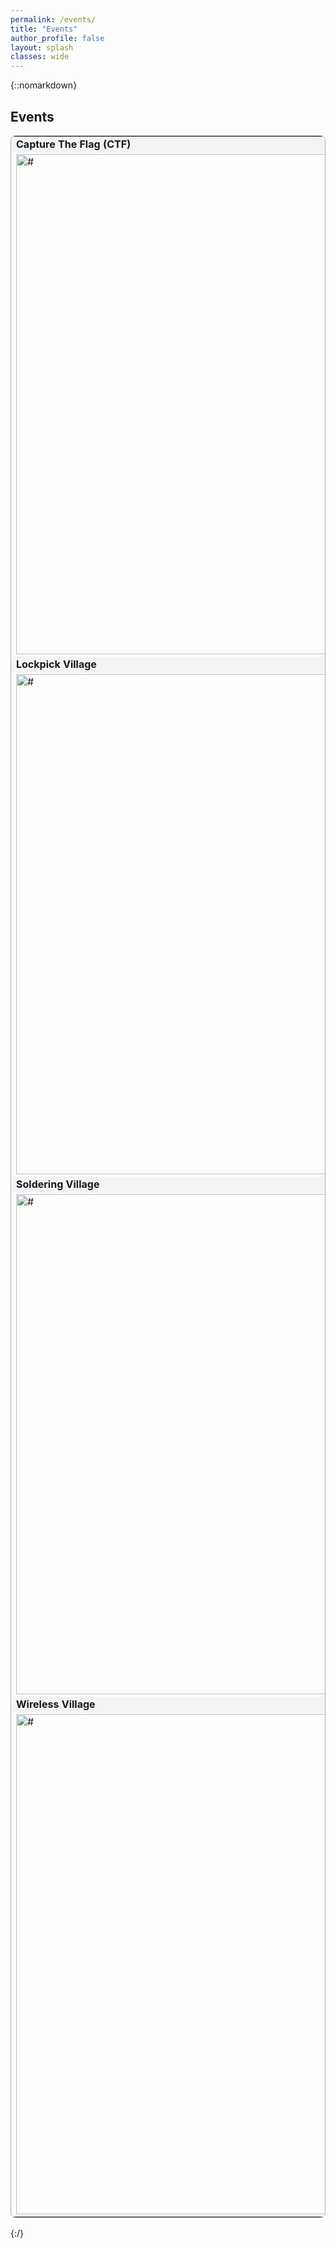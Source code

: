 ```yaml
---
permalink: /events/
title: "Events"
author_profile: false
layout: splash
classes: wide
---
```


{::nomarkdown}
<h2>Events</h2>
<table style="width:100%; border-style:solid; border-color:#ABB2B9; border-width:thin; border-radius: 8px;">
    <tr>
        <td colspan="2" style='background-color:#F2F3F4; font-weight:700;' id='E1'>Capture The Flag (CTF)</td>
    </tr>
    <tr>
        <td style="vertical-align:top;"><img src="#" alt="#" width="700" height="800"></td><!-- TODO: Get CTF Pic-->
        <td>
            <p>The CTF will showcase a diverse range of challenges with varying difficulties, ensuring there's something for everyone, regardless of your skill level.</P>
            <p>Additional details and registration links will be posted here, closer to the event.</p>
        </td>
    </tr>
    <tr>
        <td colspan="2" style='background-color:#F2F3F4; font-weight:700;' id='E2'>Lockpick Village</td>
    </tr>
    <tr>
        <td style="vertical-align:top;"><img src="#" alt="#" width="700" height="800"></td><!-- TODO: Get LockPick Pic-->
        <td>
            <p>Awsome event details will go here</p><!-- TODO: Get LockPick Description-->
        </td>
    </tr>
    <tr>
        <td colspan="2" style='background-color:#F2F3F4; font-weight:700;' id='E3'>Soldering Village</td>
    </tr>
    <tr>
        <td style="vertical-align:top;"><img src="#" alt="#" width="700" height="800"></td><!-- TODO: Get HHV Pic-->
        <td>
            <p>Awsome event details will go here</p><!-- TODO: Get HHV Description-->
        </td>
    </tr>
    <tr>
        <td colspan="2" style='background-color:#F2F3F4; font-weight:700;' id='E4'>Wireless Village</td>
    </tr>
    <tr>
        <td style="vertical-align:top;"><img src="#" alt="#" width="700" height="800"></td><!-- TODO: Get RF Village Pic-->
        <td>
            <p>Awsome event details will go here</p><!-- TODO: Get WV Description-->
            <p>Ham Radio Testing is from 13:30 to 15:30</p>
        </td>
    </tr>
</table>


{:/}